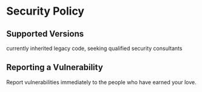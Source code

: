 # Security Policy

## Supported Versions

currently inherited legacy code, seeking qualified security consultants

## Reporting a Vulnerability

Report vulnerabilities immediately to the people who have earned your love.

